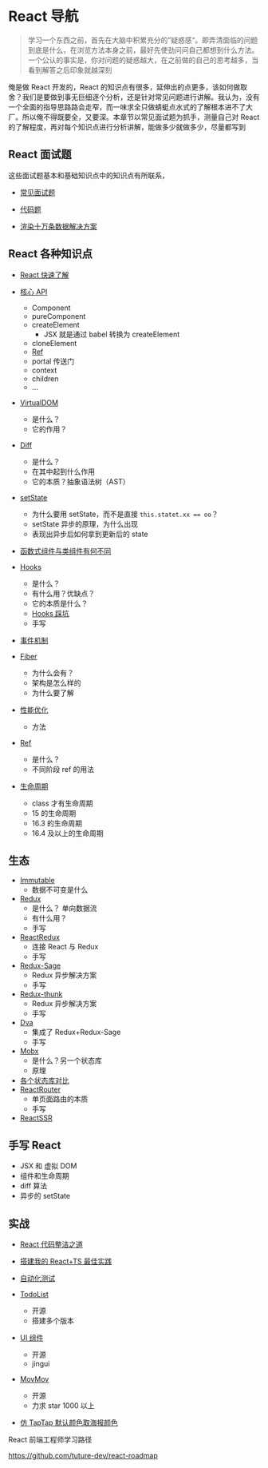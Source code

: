 # React 导航

> 学习一个东西之前，首先在大脑中积累充分的”疑惑感“。即弄清面临的问题到底是什么，在浏览方法本身之前，最好先使劲问问自己都想到什么方法。一个公认的事实是，你对问题的疑惑越大，在之前做的自己的思考越多，当看到解答之后印象就越深刻

俺是做 React 开发的，React 的知识点有很多，延伸出的点更多，该如何做取舍？我们是要做到事无巨细逐个分析，还是针对常见问题进行讲解。我认为，没有一个全面的指导思路路会走窄，而一味求全只做蜻蜓点水式的了解根本进不了大厂。所以俺不得既要全，又要深。本章节以常见面试题为抓手，测量自己对 React 的了解程度，再对每个知识点进行分析讲解，能做多少就做多少，尽量都写到

## React 面试题

这些面试题基本和基础知识点中的知识点有所联系，

-   [常见面试题](./面试题/)
-   [代码题](./面试题/代码题.md)

-   [渲染十万条数据解决方案](./面试题/渲染十万条数据解决方案.md)

## React 各种知识点

-   [React 快速了解](./React快速了解.md)
-   [核心 API](./核心API.md)

    -   Component
    -   pureComponent
    -   createElement
        -   JSX 就是通过 babel 转换为 createElement
    -   cloneElement
    -   [Ref](./Ref.md)
    -   portal 传送门
    -   context
    -   children
    -   ...

-   [VirtualDOM](./VirtualDOM.md)
    -   是什么？
    -   它的作用？
-   [Diff](./Diff.md)
    -   是什么？
    -   在其中起到什么作用
    -   它的本质？抽象语法树（AST）
-   [setState](./快问快答setState.md)
    -   为什么要用 setState，而不是直接 `this.statet.xx == oo`？
    -   setState 异步的原理，为什么出现
    -   表现出异步后如何拿到更新后的 state
-   [函数式组件与类组件有何不同](./函数式组件与类组件有何不同.md)

-   [Hooks](./Hooks.md)

    -   是什么？
    -   有什么用？优缺点？
    -   它的本质是什么？
    -   [Hooks 踩坑](./Hooks踩坑.md)
    -   手写

-   [事件机制](./事件机制.md)
-   [Fiber](./Fiber.md)
    -   为什么会有？
    -   架构是怎么样的
    -   为什么要了解
-   [性能优化](./性能优化.md)
    -   方法
-   [Ref](./Ref.md)
    -   是什么？
    -   不同阶段 ref 的用法
-   [生命周期](./生命周期.md)
    -   class 才有生命周期
    -   15 的生命周期
    -   16.3 的生命周期
    -   16.4 及以上的生命周期

## 生态

-   [Immutable](./生态/Immutable.md)
    -   数据不可变是什么
-   [Redux](./生态/Redux.md)
    -   是什么？ 单向数据流
    -   有什么用？
    -   手写
-   [ReactRedux](./生态/ReactRedux.md)
    -   连接 React 与 Redux
    -   手写
-   [Redux-Sage](./生态/Redux-Sage.md)
    -   Redux 异步解决方案
    -   手写
-   [Redux-thunk](./生态/Redux-thunk.md)
    -   Redux 异步解决方案
    -   手写
-   [Dva](./生态/Dva.md)
    -   集成了 Redux+Redux-Sage
    -   手写
-   [Mobx](./生态/Mobx.md)
    -   是什么？另一个状态库
    -   原理
-   [各个状态库对比](./生态/各个状态库对比.md)
-   [ReactRouter](./生态/ReactRouter.md)
    -   单页面路由的本质
    -   手写
-   [ReactSSR](./生态/ReactSSR.md)

## 手写 React

-   JSX 和 虚拟 DOM
-   组件和生命周期
-   diff 算法
-   异步的 setState

## 实战

-   [React 代码整洁之道](./实战/React代码整洁之道.md)

-   [搭建我的 React+TS 最佳实践](./实战/搭建我的React+TS最佳实践.md)

-   [自动化测试](./实战/自动化测试.md)

-   [TodoList](./实战/TodoList.md)

    -   开源
    -   搭建多个版本

-   [UI 组件](./实战/UI组件.md)
    -   开源
    -   jingui
-   [MovMov](./实战/MovMov.md)
    -   开源
    -   力求 star 1000 以上
-   [仿 TapTap 默认颜色取海报颜色](./实战/仿TapTap默认颜色取海报颜色.md)

React 前端工程师学习路径

https://github.com/tuture-dev/react-roadmap
